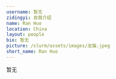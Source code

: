 ```yaml
---
username: 暂无
zidingyi: 自我介绍
name: Ran Huo
location: China
layout: people
bio: 暂无
picture: /slurm/assets/images/龙猫.jpeg
short_name: Ran Huo
---
```


暂无
